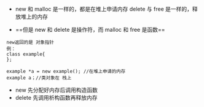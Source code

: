* new 和 malloc 是一样的，都是在堆上申请内存
delete 与 free 是一样的，释放堆上的内存

* ==但是 new 和 delete 是操作符，而 malloc 和 free 是函数==
```
new返回的是 对象指针 
例：
class example{
};

example *a = new example(); //在堆上申请的内存
example a；//类对象在 栈上 
```
* new 先分配好内存后调用构造函数
* delete 先调用析构函数再释放内存
